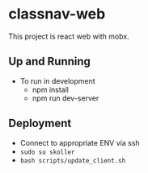 # classnav-web
This project is react web with mobx.

## Up and Running

  * To run in development
    * npm install
    * npm run dev-server

## Deployment

  * Connect to appropriate ENV via ssh
  *  `sudo su skoller`
  * ``bash scripts/update_client.sh``

